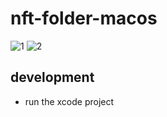 # nft-folder-macos
![1](https://github.com/grachyov/nft-folder-macos/assets/7680193/232036e1-28cc-4f11-a1cc-67e52e9ee049)
![2](https://github.com/grachyov/nft-folder-macos/assets/7680193/f4fd6811-291b-4015-abcd-8cfc041b3291)

## development
* run the xcode project

